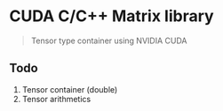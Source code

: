 CUDA C/C++ Matrix library
=========================

> Tensor type container using NVIDIA CUDA


Todo
----
1. Tensor container (double)  
2. Tensor arithmetics  

